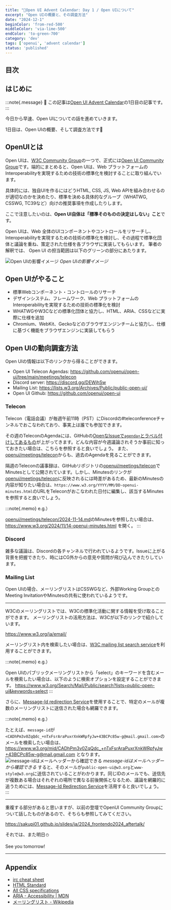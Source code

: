 ```yaml
---
title: "🎄Open UI Advent Calendar: Day 1 / Open UIについて"
excerpt: "Open UIの概要と、その調査方法"
date: "2024-12-1"
beginColor: 'from-red-500'
middleColor: 'via-lime-500'
endColor: 'to-green-700'
category: 'dev'
tags: ['openui', 'advent calendar']
status: 'published'
---
```

## 目次

## はじめに

:::note{.message}
🎄 この記事は[Open UI Advent Calendar](https://adventar.org/calendars/10293)の1日目の記事です。
:::

今日から早速、Open UIについての話を進めていきます。

1日目は、Open UIの概要、そして調査方法です🧤

## OpenUIとは

Open UIは、[W3C Community Group](https://www.w3.org/groups/cg/)の一つで、正式には[Open UI Community Group](https://www.w3.org/groups/cg/)です。端的にまとめると、Open UIは、Web プラットフォームのInteroperabilityを実現するための技術の標準化を検討することに取り組んでいます。

具体的には、独自UIを作るにはどうHTML, CSS, JS, Web APIを組み合わせるのが適切なのかを決めたり、標準を決める具体的なグループ（WHATWG, CSSWG, TC39など）向けの推奨事項を作成したりします。

ここで注意したいのは、**Open UI自体は「標準そのものの決定はしない」こと**です。

Open UIは、Web 全体のUIコンポーネントやコントロールをリサーチし、Interoperabilityを実現するための技術の標準化を検討し、その過程で標準化団体と議論を重ね、策定された仕様を各ブラウザに実装してもらいます。
筆者の解釈では、 Open UI の担当範囲は以下のグリーンの部分にあたります。

![Open UIの影響イメージ](/effect-open-ui.png)
*Open UIの影響イメージ*

## Open UIがやること

- 標準Webコンポーネント・コントロールのリサーチ
- デザインシステム、フレームワーク、Web プラットフォームのInteroperabilityを実現するための技術の標準化を検討
- WHATWGやW3Cなどの標準化団体と協力し、HTML、ARIA、CSSなどに実際に仕様を追加
- Chromium、WebKit、Geckoなどのブラウザエンジンチームと協力し、仕様に基づく機能をブラウザエンジンに実装してもらう

## Open UIの動向調査方法

Open UIの情報は以下のリンクから得ることができます。

- Open UI Telecon Agendas: https://github.com/openui/open-ui/tree/main/meetings/telecon
- Discord server: https://discord.gg/DEWjhSw
- Mailing List: https://lists.w3.org/Archives/Public/public-open-ui/
- Open UI Github: https://github.com/openui/open-ui

### Telecon

Telecon（電話会議）が毎週午前11時（PST）にDiscordの#teleconferenceチャンネルでおこなわれており、事実上は誰でも参加できます。

その週のTeleconのAgendaには、GitHubの[OpenなIssueで`agenda+`とラベル付けしてあるもの](https://github.com/openui/open-ui/issues?q=is%3Aopen+is%3Aissue+label%3Aagenda%2B)が上がってきます。どんな内容が今週議論されそうか事前に知っておきたい場合は、こちらを参照すると良いでしょう。
また、[openui/meetings/telecon](https://github.com/openui/open-ui/tree/main/meetings/telecon)からも、過去のAgendaを見ることができます。

隔週のTeleconの議事録は、GitHubリポジトリの[openui/meetings/telecon](https://github.com/openui/open-ui/tree/main/meetings/telecon)でMinutesとして公開されています。しかし、Minutesのリンクが[openui/meetings/telecon](https://github.com/openui/open-ui/tree/main/meetings/telecon)に反映されるには時差があるため、最新のMinutesの内容が知りたい場合は、`https://www.w3.org/YYYY/MM/DD-openui-minutes.html`のURLをTeleconがおこなわれた日付に編集し、該当するMinutesを参照すると良いでしょう。

:::note{.memo}
e.g.）

[openui/meetings/telecon/2024-11-14.md](https://github.com/openui/open-ui/blob/main/meetings/telecon/2024-11-14.md)のMinutesを参照したい場合は、https://www.w3.org/2024/11/14-openui-minutes.html を開く。
:::

### Discord

雑多な議論は、Discordの各チャンネルで行われているようです。Issueに上がる背景を把握できたり、時にはCG外からの意見や質問が飛び込んできたりしています。

### Mailing List

Open UIの場合、メーリングリストはCSSWGなど、外部Working GroupとのMeeting InvitationやMinutesの共有に使われているようです。

***

W3Cのメーリングリストでは、W3Cの標準化活動に関する情報を受け取ることができます。
メーリングリストの活用方法は、W3Cが以下のリンクで紹介しています。

https://www.w3.org/ja/email/

メーリングリスト内を検索したい場合は、[W3C mailing list search service](https://www.w3.org/Search/Mail/Public/search)を利用することができます。

:::note{.memo}
e.g.）

Open UIのパブリックメーリングリストから「select」のキーワードを含むメールを検索したい場合は、以下のように検索オプションを設定することができます。
https://www.w3.org/Search/Mail/Public/search?lists=public-open-ui&keywords=select
:::

さらに、[Message-Id redirection Service](https://www.w3.org/mid/)を使用することで、特定のメールが複数のメーリングリストに送信された場合も網羅できます。

:::note{.memo}
e.g.）

たとえば、`message-id`が`<CADhPm3v0ZqQdc_+nTxFsrAraPuxrXnkWRpfyJw+43BCPc85w-g@mail.gmail.com>`のメールを検索したい場合は、https://www.w3.org/mid/CADhPm3v0ZqQdc_+nTxFsrAraPuxrXnkWRpfyJw+43BCPc85w-g@mail.gmail.com となります。
![message-idはメールヘッダーから確認できる](/message-id.png)
*message-idはメールヘッダーから確認できる*
すると、そのメールが`public-open-ui@w3.org`と`www-style@w3.org`に送信されていることがわかります。同じIDのメールでも、送信先が複数ある場合はそれぞれの場所で異なる前後関係となるため、議論を網羅的に追うためには、[Message-Id Redirection Service](https://www.w3.org/mid/)を活用すると良いでしょう。
:::

***

重複する部分があると思いますが、以前の登壇でOpenUI Community Groupについて話したものがあるので、そちらも参照してみてください。

https://sakupi01.github.io/slides/ja/2024_frontendo2024_aftertalk/

それでは、また明日⛄

See you tomorrow!

***

## Appendix

- [irc cheat sheet](https://gist.github.com/xero/2d6e4b061b4ecbeb9f99)
- [HTML Standard](https://html.spec.whatwg.org/multipage/)
- [All CSS specifications](https://www.w3.org/Style/CSS/specs.en.html)
- [ARIA - Accessibility | MDN](https://developer.mozilla.org/en-US/docs/Web/Accessibility/ARIA#standardization_efforts)
- [メーリングリスト - Wikipedia](https://ja.wikipedia.org/wiki/%E3%83%A1%E3%83%BC%E3%83%AA%E3%83%B3%E3%82%B0%E3%83%AA%E3%82%B9%E3%83%88)
